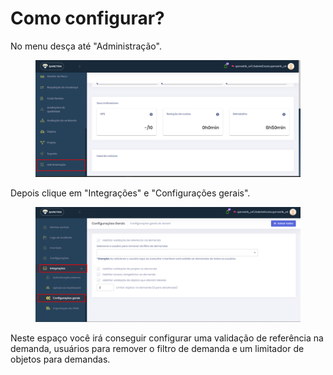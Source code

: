 # Como configurar?

No menu desça até "Administração".

<figure><img src="../.gitbook/assets/image.png" alt=""><figcaption></figcaption></figure>

Depois clique em "Integrações" e "Configurações gerais".

<figure><img src="../.gitbook/assets/image (2).png" alt=""><figcaption></figcaption></figure>

Neste espaço você irá conseguir configurar uma validação de referência na demanda, usuários para remover o filtro de demanda e um limitador de objetos para demandas.
